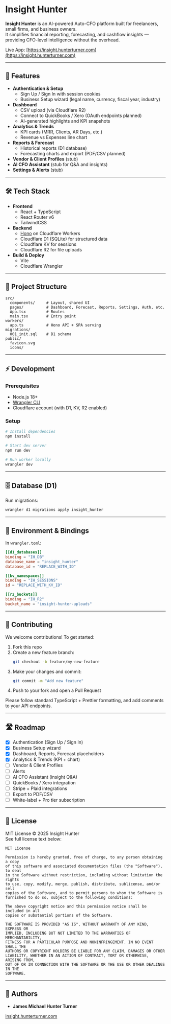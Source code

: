 # Insight Hunter

**Insight Hunter** is an AI-powered Auto-CFO platform built for freelancers, small firms, and business owners.  
It simplifies financial reporting, forecasting, and cashflow insights — providing CFO-level intelligence without the overhead.

Live App: [https://insight.hunterturner.com](https://insight.hunterturner.com)

---

## 🚀 Features

- **Authentication & Setup**
  - Sign Up / Sign In with session cookies
  - Business Setup wizard (legal name, currency, fiscal year, industry)
- **Dashboard**
  - CSV upload (via Cloudflare R2)
  - Connect to QuickBooks / Xero (OAuth endpoints planned)
  - AI-generated highlights and KPI snapshots
- **Analytics & Trends**
  - KPI cards (MRR, Clients, AR Days, etc.)
  - Revenue vs Expenses line chart
- **Reports & Forecast**
  - Historical reports (D1 database)
  - Forecasting charts and export (PDF/CSV planned)
- **Vendor & Client Profiles** (stub)
- **AI CFO Assistant** (stub for Q&A and insights)
- **Settings & Alerts** (stub)

---

## 🛠️ Tech Stack

- **Frontend**
  - React + TypeScript
  - React Router v6
  - TailwindCSS
- **Backend**
  - [Hono](https://hono.dev/) on Cloudflare Workers
  - Cloudflare D1 (SQLite) for structured data
  - Cloudflare KV for sessions
  - Cloudflare R2 for file uploads
- **Build & Deploy**
  - Vite
  - Cloudflare Wrangler

---

## 📂 Project Structure

```
src/
  components/     # Layout, shared UI
  pages/          # Dashboard, Forecast, Reports, Settings, Auth, etc.
  App.tsx         # Routes
  main.tsx        # Entry point
workers/
  app.ts          # Hono API + SPA serving
migrations/
  001_init.sql    # D1 schema
public/
  favicon.svg
  icons/
```

---

## ⚡ Development

### Prerequisites

- Node.js 18+
- [Wrangler CLI](https://developers.cloudflare.com/workers/wrangler/)
- Cloudflare account (with D1, KV, R2 enabled)

### Setup

```bash
# Install dependencies
npm install

# Start dev server
npm run dev

# Run worker locally
wrangler dev
```

---

## 🗄️ Database (D1)

Run migrations:

```bash
wrangler d1 migrations apply insight_hunter
```

---

## 🔑 Environment & Bindings

In `wrangler.toml`:

```toml
[[d1_databases]]
binding = "IH_DB"
database_name = "insight_hunter"
database_id = "REPLACE_WITH_ID"

[[kv_namespaces]]
binding = "IH_SESSIONS"
id = "REPLACE_WITH_KV_ID"

[[r2_buckets]]
binding = "IH_R2"
bucket_name = "insight-hunter-uploads"
```

---

## 🤝 Contributing

We welcome contributions! To get started:

1. Fork this repo
2. Create a new feature branch:
   ```bash
   git checkout -b feature/my-new-feature
   ```
3. Make your changes and commit:
   ```bash
   git commit -m "Add new feature"
   ```
4. Push to your fork and open a Pull Request

Please follow standard TypeScript + Prettier formatting, and add comments to your API endpoints.

---

## 🛣️ Roadmap

- [x] Authentication (Sign Up / Sign In)
- [x] Business Setup wizard
- [x] Dashboard, Reports, Forecast placeholders
- [x] Analytics & Trends (KPI + chart)
- [ ] Vendor & Client Profiles
- [ ] Alerts
- [ ] AI CFO Assistant (insight Q&A)
- [ ] QuickBooks / Xero integration
- [ ] Stripe + Plaid integrations
- [ ] Export to PDF/CSV
- [ ] White-label + Pro tier subscription

---

## 📝 License

MIT License © 2025 Insight Hunter  
See full license text below:

```
MIT License

Permission is hereby granted, free of charge, to any person obtaining a copy
of this software and associated documentation files (the "Software"), to deal
in the Software without restriction, including without limitation the rights
to use, copy, modify, merge, publish, distribute, sublicense, and/or sell
copies of the Software, and to permit persons to whom the Software is
furnished to do so, subject to the following conditions:

The above copyright notice and this permission notice shall be included in all
copies or substantial portions of the Software.

THE SOFTWARE IS PROVIDED "AS IS", WITHOUT WARRANTY OF ANY KIND, EXPRESS OR
IMPLIED, INCLUDING BUT NOT LIMITED TO THE WARRANTIES OF MERCHANTABILITY,
FITNESS FOR A PARTICULAR PURPOSE AND NONINFRINGEMENT. IN NO EVENT SHALL THE
AUTHORS OR COPYRIGHT HOLDERS BE LIABLE FOR ANY CLAIM, DAMAGES OR OTHER
LIABILITY, WHETHER IN AN ACTION OF CONTRACT, TORT OR OTHERWISE, ARISING FROM,
OUT OF OR IN CONNECTION WITH THE SOFTWARE OR THE USE OR OTHER DEALINGS IN THE
SOFTWARE.
```

---

## 👤 Authors

- **James Michael Hunter Turner**

[insight.hunterturner.com](https://insight.hunterturner.com)
